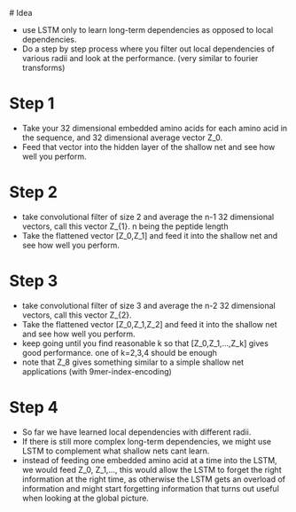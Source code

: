 # Idea 

* use LSTM only to learn long-term dependencies as opposed to local dependencies. 
* Do a step by step process where you filter out local dependencies of various radii and look at the performance. (very similar to fourier transforms)

# Step 1

* Take your 32 dimensional embedded amino acids for each amino acid in the sequence, and 32 dimensional average vector Z_0. 
* Feed that vector into the hidden layer of the shallow net and see how well you perform.

# Step 2

* take convolutional filter of size 2 and average the n-1 32 dimensional vectors, call this vector Z_{1}. n being the peptide length
* Take the flattened vector [Z_0,Z_1] and feed it into the shallow net and see how well you perform.

# Step 3

* take convolutional filter of size 3 and average the n-2 32 dimensional vectors, call this vector Z_{2}.
* Take the flattened vector [Z_0,Z_1,Z_2] and feed it into the shallow net and see how well you perform.
* keep going until you find reasonable k so that [Z_0,Z_1,...,Z_k] gives good performance. one of k=2,3,4 should be enough
* note that Z_8 gives something similar to a simple shallow net applications (with 9mer-index-encoding)

# Step 4

* So far we have learned local dependencies with different radii. 
* If there is still more complex long-term dependencies, we might use LSTM to complement what shallow nets cant learn. 
* instead of feeding one embedded amino acid at a time into the LSTM, we would feed Z_0, Z_1,..., this would allow the LSTM to forget the right information at the right time, as otherwise the LSTM gets an overload of information and might start forgetting information that turns out useful when looking at the global picture.
